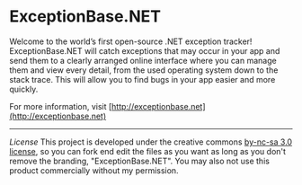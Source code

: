 ExceptionBase.NET
=================

Welcome to the world’s first open-source .NET exception tracker! ExceptionBase.NET will catch exceptions that may occur in your app and send them to a clearly arranged online interface where you can manage them and view every detail, from the used operating system down to the stack trace. This will allow you to find bugs in your app easier and more quickly.

For more information, visit [http://exceptionbase.net](http://exceptionbase.net)

-----------------

*License*
This project is developed under the creative commons [by-nc-sa 3.0 license](http://creativecommons.org/licenses/by-nc-sa/3.0/), so you can fork end edit the files as you want as long as you don't remove the branding, "ExceptionBase.NET". You may also not use this product commercially without my permission.
